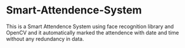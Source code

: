 # Smart-Attendence-System

This is a Smart Attendence System using face recognition library and OpenCV and it automatically marked the attendence with date and time
without any redundancy in data.
